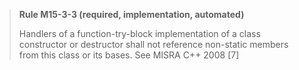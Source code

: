 > **Rule M15-3-3 (required, implementation, automated)**
>
> Handlers of a function-try-block implementation of a class constructor
> or destructor shall not reference non-static members from this class or
> its bases.
> See MISRA C++ 2008 [7]
